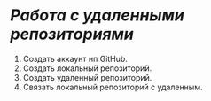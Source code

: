 # ***Работа с удаленными репозиториями***
1. Создать аккаунт нп GitHub.
2. Создать локальный репозиторий.
3. Создать удаленный репозиторий.
4. Связать локальный репозиторий с удаленным.